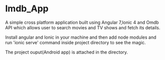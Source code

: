 # Imdb_App
A simple cross platform application built using Angular 7,Ionic 4 and Omdb API which allows user to search movies and TV shows and fetch its details.

Install angular and Ionic in your machine and then add node modules and  run 'ionic serve' command inside project directory to see the magic.

The project ouput(Android app) is attached in the directory.
